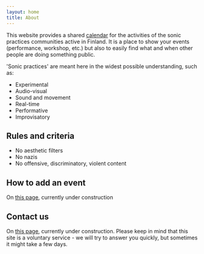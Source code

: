 ```yaml
---
layout: home
title: About
---
```

This website provides a shared [calendar](calendar.md) for the activities of the sonic practices communities active in Finland.
It is a place to show your events (performance, workshop, etc.) but also to easily find what and when other people are doing something public.

'Sonic practices' are meant here in the widest possible understanding, such as:
- Experimental
- Audio-visual
- Sound and movement
- Real-time
- Performative
- Improvisatory
## Rules and criteria 
- No aesthetic filters
- No nazis
- No offensive, discriminatory, violent content
## How to add an event
On [this page](calendar.md), currently under construction
## Contact us
On [this page](contact.md), currently under construction. Please keep in mind that this site is a voluntary service - we will try to answer you quickly, but sometimes it might take a few days.

<link rel="shortcut icon" type="image/x-icon" href="favicon.ico?">
